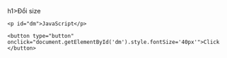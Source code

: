 <!DOCTYPE html>
<html lang="en">
<head>
    <meta charset="UTF-8">
    <meta name="viewport" content="width=device-width, initial-scale=1.0">
    <title>Document</title>
</head>
<body>
    h1>Đổi size </h1>
    <script>
        var a = 10;
        var b = 30;
        var c= a + b;
    </script>
    
    <p id="dm">JavaScript</p>

    <button type="button" onclick="document.getElementById('dm').style.fontSize='40px'">Click </button>
    
</body>
</html>